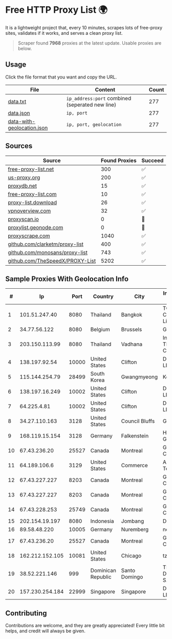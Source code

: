 
# Free HTTP Proxy List 🌍

It is a lightweight project that, every 10 minutes, scrapes lots of free-proxy sites, validates if it works, and serves a clean proxy list.


> Scraper found **7968** proxies at the latest update. Usable proxies are below.

## Usage

Click the file format that you want and copy the URL.


|File|Content|Count|
|----|-------|-----|
|[data.txt](https://raw.githubusercontent.com/themiralay/Proxy-List-World/master/data.txt)|`ip_address:port` combined (seperated new line)|277|
|[data.json](https://raw.githubusercontent.com/themiralay/Proxy-List-World/master/data.json)|`ip, port`|277|
|[data-with-geolocation.json](https://raw.githubusercontent.com/themiralay/Proxy-List-World/master/data-with-geolocation.json)|`ip, port, geolocation`|277|

## Sources

|Source|Found Proxies|Succeed|
|------|-------------|-------|
|[free-proxy-list.net](https://free-proxy-list.net)|300|✅|
|[us-proxy.org](https://www.us-proxy.org)|200|✅|
|[proxydb.net](http://proxydb.net)|15|✅|
|[free-proxy-list.com](https://free-proxy-list.com/?page=&port=&type%5B%5D=http&type%5B%5D=https&up_time=0&search=Search)|10|✅|
|[proxy-list.download](https://www.proxy-list.download/HTTP)|26|✅|
|[vpnoverview.com](https://vpnoverview.com/privacy/anonymous-browsing/free-proxy-servers)|32|✅|
|[proxyscan.io](https://www.proxyscan.io)|0|🚫|
|[proxylist.geonode.com](https://proxylist.geonode.com/api/proxy-list?limit=300&page=1&sort_by=lastChecked&sort_type=desc&protocols=http,https)|0|🚫|
|[proxyscrape.com](https://api.proxyscrape.com/v2/?request=displayproxies&protocol=http&timeout=10000&country=all&ssl=all&anonymity=all)|1040|✅|
|[github.com/clarketm/proxy-list](https://raw.githubusercontent.com/clarketm/proxy-list/master/proxy-list-raw.txt)|400|✅|
|[github.com/monosans/proxy-list](https://raw.githubusercontent.com/monosans/proxy-list/main/proxies/http.txt)|743|✅|
|[github.com/TheSpeedX/PROXY-List](https://raw.githubusercontent.com/TheSpeedX/PROXY-List/master/http.txt)|5202|✅|


## Sample Proxies With Geolocation Info

|#|Ip|Port|Country|City|Internet Service Provider|
|-|--|----|-------|----|-------------------------|
|1|101.51.247.40|8080|Thailand|Bangkok|TOT Public Company Limited|
|2|34.77.56.122|8080|Belgium|Brussels|Google LLC|
|3|203.150.113.99|8080|Thailand|Vadhana|Internet Thailand Company Ltd.|
|4|138.197.92.54|10000|United States|Clifton|DigitalOcean, LLC|
|5|115.144.254.79|28499|South Korea|Gwangmyeong|Korea Telecom|
|6|138.197.16.249|10002|United States|Clifton|DigitalOcean, LLC|
|7|64.225.4.81|10002|United States|Clifton|DigitalOcean, LLC|
|8|34.27.110.163|3128|United States|Council Bluffs|Google LLC|
|9|168.119.15.154|3128|Germany|Falkenstein|Hetzner Online GmbH|
|10|67.43.236.20|25527|Canada|Montreal|GloboTech Communications|
|11|64.189.106.6|3129|United States|Commerce|Apogee Telecom Inc.|
|12|67.43.227.227|8203|Canada|Montreal|GloboTech Communications|
|13|67.43.227.227|8203|Canada|Montreal|GloboTech Communications|
|14|67.43.228.253|25749|Canada|Montreal|GloboTech Communications|
|15|202.154.19.197|8080|Indonesia|Jombang|DIGITNET|
|16|89.58.48.220|10005|Germany|Nuremberg|netcup GmbH|
|17|67.43.236.20|25527|Canada|Montreal|GloboTech Communications|
|18|162.212.152.105|10081|United States|Chicago|tzulo, inc.|
|19|38.52.221.146|999|Dominican Republic|Santo Domingo|TELECABLE DOMINICANO, S.A.|
|20|157.230.254.184|22999|Singapore|Singapore|DigitalOcean, LLC|



## Contributing

Contributions are welcome, and they are greatly appreciated! Every
little bit helps, and credit will always be given.

